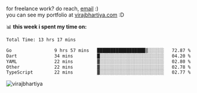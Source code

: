 for freelance work? do reach, [email](mailto:vlbhartiya@gmail.com) :)<br/>
you can see my portfolio at [virajbhartiya.com](https://virajbhartiya.com) :D

📊 **this week i spent my time on:**

<!--START_SECTION:waka-->

```txt
Total Time: 13 hrs 17 mins

Go                9 hrs 57 mins   ██████████████████▒░░░░░░   72.87 %
Dart              34 mins         █░░░░░░░░░░░░░░░░░░░░░░░░   04.20 %
YAML              22 mins         ▓░░░░░░░░░░░░░░░░░░░░░░░░   02.80 %
Other             22 mins         ▓░░░░░░░░░░░░░░░░░░░░░░░░   02.78 %
TypeScript        22 mins         ▓░░░░░░░░░░░░░░░░░░░░░░░░   02.77 %
```

<!--END_SECTION:waka-->

<p align="left"> <img src="https://komarev.com/ghpvc/?username=virajbhartiya&color=blue" alt="virajbhartiya" /> </p>
